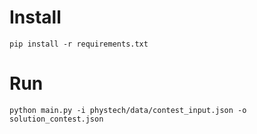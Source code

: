 # Install

```
pip install -r requirements.txt
```

# Run

```
python main.py -i phystech/data/contest_input.json -o solution_contest.json
```